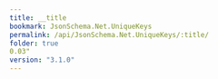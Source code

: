 ```yaml
---
title: __title
bookmark: JsonSchema.Net.UniqueKeys
permalink: /api/JsonSchema.Net.UniqueKeys/:title/
folder: true
0.03"
version: "3.1.0"
---
```

